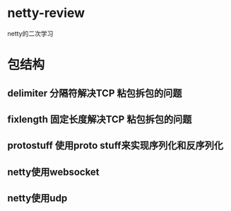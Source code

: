 # netty-review
netty的二次学习

# 包结构
## delimiter 分隔符解决TCP 粘包拆包的问题
## fixlength 固定长度解决TCP 粘包拆包的问题
## protostuff 使用proto stuff来实现序列化和反序列化
## netty使用websocket
## netty使用udp


